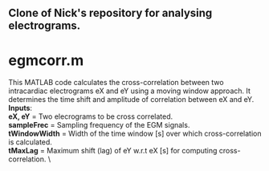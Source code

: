 ## Clone of Nick's repository for analysing electrograms.

# egmcorr.m
This MATLAB code calculates the cross-correlation between two intracardiac electrograms eX and eY using a moving window approach. It determines the time shift and amplitude of correlation between eX and eY. \
**Inputs**: \
**eX, eY** = Two elecrograms to be cross correlated. \
**sampleFrec** = Sampling frequency of the EGM signals. \
**tWindowWidth** = Width of the time window \[s\] over which cross-correlation is calculated. \
**tMaxLag** = Maximum shift (lag) of eY w.r.t eX \[s\] for computing cross-correlation. \
